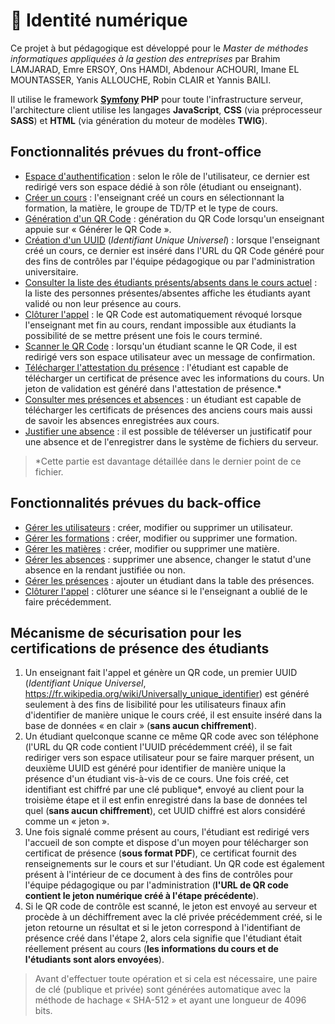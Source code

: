 # 🪪 Identité numérique

Ce projet à but pédagogique est développé pour le *Master de méthodes informatiques appliquées à la gestion des entreprises* par Brahim LAMJARAD, Emre ERSOY, Ons HAMDI, Abdenour ACHOURI, Imane EL MOUNTASSER, Yanis ALLOUCHE, Robin CLAIR et Yannis BAILI.

Il utilise le framework **[Symfony](https://symfony.com/) PHP** pour toute l'infrastructure serveur, l'architecture client utilise les langages **JavaScript**, **CSS** (via préprocesseur **SASS**) et **HTML** (via génération du moteur de modèles **TWIG**).

## Fonctionnalités prévues du front-office

- <ins>Espace d'authentification</ins> : selon le rôle de l'utilisateur, ce dernier est redirigé vers son espace dédié à son rôle (étudiant ou enseignant).
- <ins>Créer un cours</ins> : l'enseignant créé un cours en sélectionnant la formation, la matière, le groupe de TD/TP et le type de cours.
- <ins>Génération d'un QR Code</ins> : génération du QR Code lorsqu'un enseignant appuie sur « Générer le QR Code ».
- <ins>Création d'un UUID</ins> (*Identifiant Unique Universel*) : lorsque l'enseignant créé un cours, ce dernier est inséré dans l'URL du QR Code généré pour des fins de contrôles par l'équipe pédagogique ou par l'administration universitaire.
- <ins>Consulter la liste des étudiants présents/absents dans le cours actuel</ins> : la liste des personnes présentes/absentes affiche les étudiants ayant validé ou non leur présence au cours.
- <ins>Clôturer l'appel</ins> : le QR Code est automatiquement révoqué lorsque l'enseignant met fin au cours, rendant impossible aux étudiants la possibilité de se mettre présent une fois le cours terminé.
- <ins>Scanner le QR Code</ins> : lorsqu'un étudiant scanne le QR Code, il est redirigé vers son espace utilisateur avec un message de confirmation.
- <ins>Télécharger l'attestation du présence</ins> : l'étudiant est capable de télécharger un certificat de présence avec les informations du cours. Un jeton de validation est généré dans l'attestation de présence.*
- <ins>Consulter mes présences et absences</ins> : un étudiant est capable de télécharger les certificats de présences des anciens cours mais aussi de savoir les absences enregistrées aux cours.
- <ins>Justifier une absence</ins> : il est possible de téléverser un justificatif pour une absence et de l'enregistrer dans le système de fichiers du serveur.

> *Cette partie est davantage détaillée dans le dernier point de ce fichier.

## Fonctionnalités prévues du back-office

- <ins>Gérer les utilisateurs</ins>	: créer, modifier ou supprimer un utilisateur.
- <ins>Gérer les formations</ins> : créer, modifier ou supprimer une formation.
- <ins>Gérer les matières</ins> : créer, modifier ou supprimer une matière.
- <ins>Gérer les absences</ins> : supprimer une absence, changer le statut d'une absence en la rendant justifiée ou non.
- <ins>Gérer les présences</ins> : ajouter un étudiant dans la table des présences.
- <ins>Clôturer l'appel</ins> : clôturer une séance si le l'enseignant a oublié de le faire précédemment.

## Mécanisme de sécurisation pour les certifications de présence des étudiants

1. Un enseignant fait l'appel et génère un QR code, un premier UUID (*Identifiant Unique Universel*, https://fr.wikipedia.org/wiki/Universally_unique_identifier) est généré seulement à des fins de lisibilité pour les utilisateurs finaux afin d'identifier de manière unique le cours créé, il est ensuite inséré dans la base de données « en clair » (**sans aucun chiffrement**).
2. Un étudiant quelconque scanne ce même QR code avec son téléphone (l'URL du QR code contient l'UUID précédemment créé), il se fait rediriger vers son espace utilisateur pour se faire marquer présent, un deuxième UUID est généré pour identifier de manière unique la présence d'un étudiant vis-à-vis de ce cours. Une fois créé, cet identifiant est chiffré par une clé publique*, envoyé au client pour la troisième étape et il est enfin enregistré dans la base de données tel quel (**sans aucun chiffrement**), cet UUID chiffré est alors considéré comme un « jeton ».
3. Une fois signalé comme présent au cours, l'étudiant est redirigé vers l'accueil de son compte et dispose d'un moyen pour télécharger son certificat de présence (**sous format PDF**), ce certificat fournit des renseignements sur le cours et sur l'étudiant. Un QR code est également présent à l'intérieur de ce document à des fins de contrôles pour l'équipe pédagogique ou par l'administration (**l'URL de QR code contient le jeton numérique créé à l'étape précédente**).
4. Si le QR code de contrôle est scanné, le jeton est envoyé au serveur et procède à un déchiffrement avec la clé privée précédemment créé, si le jeton retourne un résultat et si le jeton correspond à l'identifiant de présence créé dans l'étape 2, alors cela signifie que l'étudiant était réellement présent au cours (**les informations du cours et de l'étudiants sont alors envoyées**).

> Avant d'effectuer toute opération et si cela est nécessaire, une paire de clé (publique et privée) sont générées automatique avec la méthode de hachage « SHA-512 » et ayant une longueur de 4096 bits.